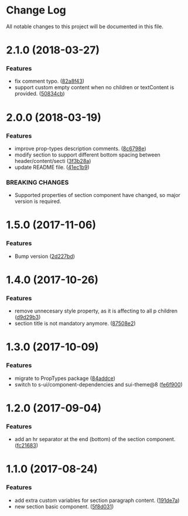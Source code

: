 # Change Log

All notable changes to this project will be documented in this file.

<a name="2.1.0"></a>
# 2.1.0 (2018-03-27)


### Features

* fix comment typo. ([82a8f43](https://github.com/SUI-Components/sui-components/commit/82a8f43))
* support custom empty content when no children or textContent is provided. ([50834cb](https://github.com/SUI-Components/sui-components/commit/50834cb))



<a name="2.0.0"></a>
# 2.0.0 (2018-03-19)


### Features

* improve prop-types description comments. ([8c6798e](https://github.com/SUI-Components/sui-components/commit/8c6798e))
* modify section to support different bottom spacing between header/content/secti ([3f3b28a](https://github.com/SUI-Components/sui-components/commit/3f3b28a))
* update README file. ([41ec1b9](https://github.com/SUI-Components/sui-components/commit/41ec1b9))


### BREAKING CHANGES

* Supported properties of section component have changed, so major version is required.



<a name="1.5.0"></a>
# 1.5.0 (2017-11-06)


### Features

* Bump version ([2d227bd](https://github.com/SUI-Components/sui-components/commit/2d227bd))



<a name="1.4.0"></a>
# 1.4.0 (2017-10-26)


### Features

* remove unnecesary style property, as it is affecting to all p children ([d9d29b3](https://github.com/SUI-Components/sui-components/commit/d9d29b3))
* section title is not mandatory anymore. ([87508e2](https://github.com/SUI-Components/sui-components/commit/87508e2))



<a name="1.3.0"></a>
# 1.3.0 (2017-10-09)


### Features

* migrate to PropTypes package ([84addce](https://github.com/SUI-Components/sui-components/commit/84addce))
* switch to s-ui/component-dependencies and sui-theme@8 ([fe6f900](https://github.com/SUI-Components/sui-components/commit/fe6f900))



<a name="1.2.0"></a>
# 1.2.0 (2017-09-04)


### Features

* add an hr separator at the end (bottom) of the section component. ([fc21683](https://github.com/SUI-Components/sui-components/commit/fc21683))



<a name="1.1.0"></a>
# 1.1.0 (2017-08-24)


### Features

* add extra custom variables for section paragraph content. ([191de7a](https://github.com/SUI-Components/sui-components/commit/191de7a))
* new section basic component. ([5f8d031](https://github.com/SUI-Components/sui-components/commit/5f8d031))



